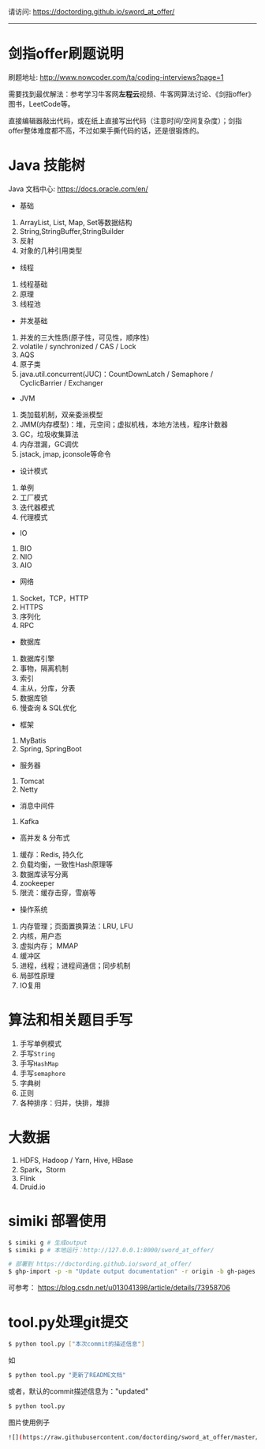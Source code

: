 请访问: https://doctording.github.io/sword_at_offer/

---

# 剑指offer刷题说明

刷题地址: http://www.nowcoder.com/ta/coding-interviews?page=1

需要找到最优解法：参考学习牛客网**左程云**视频、牛客网算法讨论、《剑指offer》图书，LeetCode等。

直接编辑器敲出代码，或在纸上直接写出代码（注意时间/空间复杂度）；剑指offer整体难度都不高，不过如果手撕代码的话，还是很锻炼的。

# Java 技能树

Java 文档中心: <a href="https://docs.oracle.com/en/java/javase/14/" target="_blank">https://docs.oracle.com/en/</a>

* 基础

1. ArrayList, List, Map, Set等数据结构
2. String,StringBuffer,StringBuilder
3. 反射
4. 对象的几种引用类型

* 线程

1. 线程基础
2. 原理
3. 线程池

* 并发基础

1. 并发的三大性质(原子性，可见性，顺序性)
2. volatile / synchronized / CAS / Lock
3. AQS
4. 原子类
5. java.util.concurrent(JUC)：CountDownLatch / Semaphore / CyclicBarrier / Exchanger

* JVM

1. 类加载机制，双亲委派模型
2. JMM(内存模型)：堆，元空间；虚拟机栈，本地方法栈，程序计数器
3. GC，垃圾收集算法
4. 内存泄漏，GC调优
5. jstack, jmap, jconsole等命令

* 设计模式

1. 单例
2. 工厂模式
3. 迭代器模式
4. 代理模式

* IO

1. BIO
2. NIO
3. AIO

* 网络

1. Socket，TCP，HTTP
2. HTTPS
3. 序列化
4. RPC

* 数据库

1. 数据库引擎
2. 事物，隔离机制
3. 索引
4. 主从，分库，分表
5. 数据库锁
6. 慢查询 & SQL优化

* 框架

1. MyBatis
2. Spring, SpringBoot

* 服务器

1. Tomcat
2. Netty

* 消息中间件

1. Kafka

* 高并发 & 分布式

1. 缓存：Redis, 持久化
2. 负载均衡，一致性Hash原理等
3. 数据库读写分离
4. zookeeper
5. 限流：缓存击穿，雪崩等

* 操作系统

1. 内存管理；页面置换算法：LRU, LFU
2. 内核，用户态
3. 虚拟内存； MMAP
4. 缓冲区
5. 进程，线程；进程间通信；同步机制
6. 局部性原理
7. IO复用

# 算法和相关题目手写

1. 手写单例模式
2. 手写`String`
3. 手写`HashMap`
4. 手写`semaphore`
5. 字典树
6. 正则
7. 各种排序：归并，快排，堆排

# 大数据

1. HDFS, Hadoop / Yarn, Hive, HBase
2. Spark，Storm
3. Flink
4. Druid.io

# simiki 部署使用

```bash
$ simiki g # 生成output
$ simiki p # 本地运行：http://127.0.0.1:8000/sword_at_offer/
```

```bash
# 部署到 https://doctording.github.io/sword_at_offer/
$ ghp-import -p -m "Update output documentation" -r origin -b gh-pages output
```

可参考： https://blog.csdn.net/u013041398/article/details/73958706

# tool.py处理git提交

```bash
$ python tool.py ["本次commit的描述信息"]
```

如
```bash
$ python tool.py "更新了README文档"
```

或者，默认的commit描述信息为："updated"
```bash
$ python tool.py
```

图片使用例子

```bash
![](https://raw.githubusercontent.com/doctording/sword_at_offer/master/content/solved_by_java/imgs/circle.png)
```
